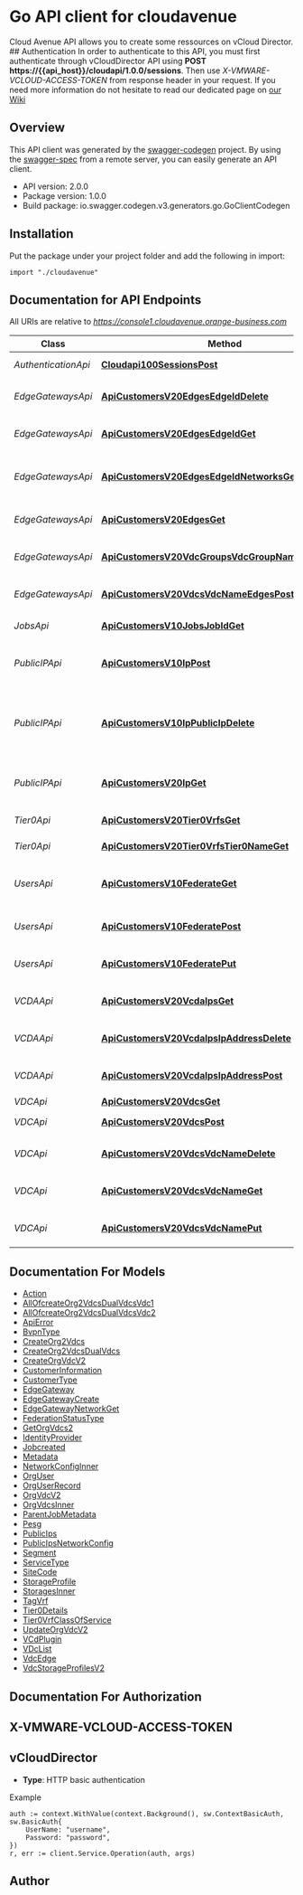 # Go API client for cloudavenue

Cloud Avenue API allows you to create some ressources on vCloud Director. ## Authentication In order to authenticate to this API, you must first authenticate through vCloudDirector API using **POST https://{{api_host}}/cloudapi/1.0.0/sessions**. Then use _X-VMWARE-VCLOUD-ACCESS-TOKEN_ from response header in your request.  If you need more information do not hesitate to read our dedicated page on [our Wiki](https://wiki.cloudavenue.orange-business.com/w/index.php/API_Cloud_Avenue) 

## Overview
This API client was generated by the [swagger-codegen](https://github.com/swagger-api/swagger-codegen) project.  By using the [swagger-spec](https://github.com/swagger-api/swagger-spec) from a remote server, you can easily generate an API client.

- API version: 2.0.0
- Package version: 1.0.0
- Build package: io.swagger.codegen.v3.generators.go.GoClientCodegen

## Installation
Put the package under your project folder and add the following in import:
```golang
import "./cloudavenue"
```

## Documentation for API Endpoints

All URIs are relative to *https://console1.cloudavenue.orange-business.com*

Class | Method | HTTP request | Description
------------ | ------------- | ------------- | -------------
*AuthenticationApi* | [**Cloudapi100SessionsPost**](docs/AuthenticationApi.md#cloudapi100sessionspost) | **Post** /cloudapi/1.0.0/sessions | Login to your organization
*EdgeGatewaysApi* | [**ApiCustomersV20EdgesEdgeIdDelete**](docs/EdgeGatewaysApi.md#apicustomersv20edgesedgeiddelete) | **Delete** /api/customers/v2.0/edges/{edge-id} | Remove Edge Gateway
*EdgeGatewaysApi* | [**ApiCustomersV20EdgesEdgeIdGet**](docs/EdgeGatewaysApi.md#apicustomersv20edgesedgeidget) | **Get** /api/customers/v2.0/edges/{edge-id} | Get Edge gateway details
*EdgeGatewaysApi* | [**ApiCustomersV20EdgesEdgeIdNetworksGet**](docs/EdgeGatewaysApi.md#apicustomersv20edgesedgeidnetworksget) | **Get** /api/customers/v2.0/edges/{edge-id}/networks | Get edge gateway network configuration
*EdgeGatewaysApi* | [**ApiCustomersV20EdgesGet**](docs/EdgeGatewaysApi.md#apicustomersv20edgesget) | **Get** /api/customers/v2.0/edges | List edge gateway of an organization
*EdgeGatewaysApi* | [**ApiCustomersV20VdcGroupsVdcGroupNameEdgesPost**](docs/EdgeGatewaysApi.md#apicustomersv20vdcgroupsvdcgroupnameedgespost) | **Post** /api/customers/v2.0/vdc-groups/{vdc-group-name}/edges | Create one Edge gateway in vDC group
*EdgeGatewaysApi* | [**ApiCustomersV20VdcsVdcNameEdgesPost**](docs/EdgeGatewaysApi.md#apicustomersv20vdcsvdcnameedgespost) | **Post** /api/customers/v2.0/vdcs/{vdc-name}/edges | Create one Edge gateway
*JobsApi* | [**ApiCustomersV10JobsJobIdGet**](docs/JobsApi.md#apicustomersv10jobsjobidget) | **Get** /api/customers/v1.0/jobs/{Job-Id} | Returns a job status by ID.
*PublicIPApi* | [**ApiCustomersV10IpPost**](docs/PublicIPApi.md#apicustomersv10ippost) | **Post** /api/customers/v1.0/ip | Request and configure a new public IP address
*PublicIPApi* | [**ApiCustomersV10IpPublicIpDelete**](docs/PublicIPApi.md#apicustomersv10ippublicipdelete) | **Delete** /api/customers/v1.0/ip/{public-ip} | Remove all configuration related to a public IP address and free IP
*PublicIPApi* | [**ApiCustomersV20IpGet**](docs/PublicIPApi.md#apicustomersv20ipget) | **Get** /api/customers/v2.0/ip | Get Organization&#x27;s public IP addresses
*Tier0Api* | [**ApiCustomersV20Tier0VrfsGet**](docs/Tier0Api.md#apicustomersv20tier0vrfsget) | **Get** /api/customers/v2.0/tier-0-vrfs | Get all Tier-0 Gateway
*Tier0Api* | [**ApiCustomersV20Tier0VrfsTier0NameGet**](docs/Tier0Api.md#apicustomersv20tier0vrfstier0nameget) | **Get** /api/customers/v2.0/tier-0-vrfs/{tier0_name} | Get Tier-0 Details
*UsersApi* | [**ApiCustomersV10FederateGet**](docs/UsersApi.md#apicustomersv10federateget) | **Get** /api/customers/v1.0/federate | Return federation status of an organization
*UsersApi* | [**ApiCustomersV10FederatePost**](docs/UsersApi.md#apicustomersv10federatepost) | **Post** /api/customers/v1.0/federate | Federate an existing organization
*UsersApi* | [**ApiCustomersV10FederatePut**](docs/UsersApi.md#apicustomersv10federateput) | **Put** /api/customers/v1.0/federate | Regenerate SAML certificate
*VCDAApi* | [**ApiCustomersV20VcdaIpsGet**](docs/VCDAApi.md#apicustomersv20vcdaipsget) | **Get** /api/customers/v2.0/vcda/ips | Get on premise IP addresses
*VCDAApi* | [**ApiCustomersV20VcdaIpsIpAddressDelete**](docs/VCDAApi.md#apicustomersv20vcdaipsipaddressdelete) | **Delete** /api/customers/v2.0/vcda/ips/{Ip-Address} | Remove on premise IP address
*VCDAApi* | [**ApiCustomersV20VcdaIpsIpAddressPost**](docs/VCDAApi.md#apicustomersv20vcdaipsipaddresspost) | **Post** /api/customers/v2.0/vcda/ips/{Ip-Address} | Add on premise IP address
*VDCApi* | [**ApiCustomersV20VdcsGet**](docs/VDCApi.md#apicustomersv20vdcsget) | **Get** /api/customers/v2.0/vdcs | List Org vDCs
*VDCApi* | [**ApiCustomersV20VdcsPost**](docs/VDCApi.md#apicustomersv20vdcspost) | **Post** /api/customers/v2.0/vdcs | Create a new Org VDC
*VDCApi* | [**ApiCustomersV20VdcsVdcNameDelete**](docs/VDCApi.md#apicustomersv20vdcsvdcnamedelete) | **Delete** /api/customers/v2.0/vdcs/{vdc-name} | Delete a vDC
*VDCApi* | [**ApiCustomersV20VdcsVdcNameGet**](docs/VDCApi.md#apicustomersv20vdcsvdcnameget) | **Get** /api/customers/v2.0/vdcs/{vdc-name} | Get details about one vDC
*VDCApi* | [**ApiCustomersV20VdcsVdcNamePut**](docs/VDCApi.md#apicustomersv20vdcsvdcnameput) | **Put** /api/customers/v2.0/vdcs/{vdc-name} | Update a vDC

## Documentation For Models

 - [Action](docs/Action.md)
 - [AllOfcreateOrg2VdcsDualVdcsVdc1](docs/AllOfcreateOrg2VdcsDualVdcsVdc1.md)
 - [AllOfcreateOrg2VdcsDualVdcsVdc2](docs/AllOfcreateOrg2VdcsDualVdcsVdc2.md)
 - [ApiError](docs/ApiError.md)
 - [BvpnType](docs/BvpnType.md)
 - [CreateOrg2Vdcs](docs/CreateOrg2Vdcs.md)
 - [CreateOrg2VdcsDualVdcs](docs/CreateOrg2VdcsDualVdcs.md)
 - [CreateOrgVdcV2](docs/CreateOrgVdcV2.md)
 - [CustomerInformation](docs/CustomerInformation.md)
 - [CustomerType](docs/CustomerType.md)
 - [EdgeGateway](docs/EdgeGateway.md)
 - [EdgeGatewayCreate](docs/EdgeGatewayCreate.md)
 - [EdgeGatewayNetworkGet](docs/EdgeGatewayNetworkGet.md)
 - [FederationStatusType](docs/FederationStatusType.md)
 - [GetOrgVdcs2](docs/GetOrgVdcs2.md)
 - [IdentityProvider](docs/IdentityProvider.md)
 - [Jobcreated](docs/Jobcreated.md)
 - [Metadata](docs/Metadata.md)
 - [NetworkConfigInner](docs/NetworkConfigInner.md)
 - [OrgUser](docs/OrgUser.md)
 - [OrgUserRecord](docs/OrgUserRecord.md)
 - [OrgVdcV2](docs/OrgVdcV2.md)
 - [OrgVdcsInner](docs/OrgVdcsInner.md)
 - [ParentJobMetadata](docs/ParentJobMetadata.md)
 - [Pesg](docs/Pesg.md)
 - [PublicIps](docs/PublicIps.md)
 - [PublicIpsNetworkConfig](docs/PublicIpsNetworkConfig.md)
 - [Segment](docs/Segment.md)
 - [ServiceType](docs/ServiceType.md)
 - [SiteCode](docs/SiteCode.md)
 - [StorageProfile](docs/StorageProfile.md)
 - [StoragesInner](docs/StoragesInner.md)
 - [TagVrf](docs/TagVrf.md)
 - [Tier0Details](docs/Tier0Details.md)
 - [Tier0VrfClassOfService](docs/Tier0VrfClassOfService.md)
 - [UpdateOrgVdcV2](docs/UpdateOrgVdcV2.md)
 - [VCdPlugin](docs/VCdPlugin.md)
 - [VDcList](docs/VDcList.md)
 - [VdcEdge](docs/VdcEdge.md)
 - [VdcStorageProfilesV2](docs/VdcStorageProfilesV2.md)

## Documentation For Authorization

## X-VMWARE-VCLOUD-ACCESS-TOKEN
## vCloudDirector
- **Type**: HTTP basic authentication

Example
```golang
auth := context.WithValue(context.Background(), sw.ContextBasicAuth, sw.BasicAuth{
	UserName: "username",
	Password: "password",
})
r, err := client.Service.Operation(auth, args)
```

## Author


